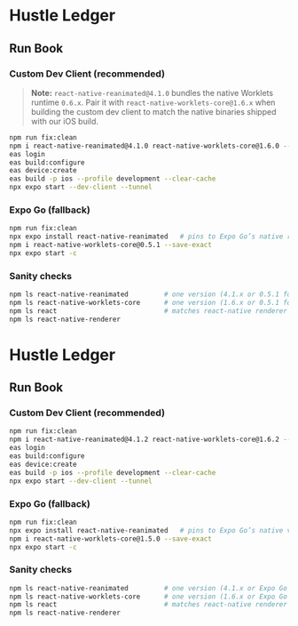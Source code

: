 # Hustle Ledger

## Run Book

### Custom Dev Client (recommended)

> **Note:** `react-native-reanimated@4.1.0` bundles the native Worklets runtime `0.6.x`. Pair it with `react-native-worklets-core@1.6.x` when building the custom dev client to match the native binaries shipped with our iOS build.

```bash
npm run fix:clean
npm i react-native-reanimated@4.1.0 react-native-worklets-core@1.6.0 --save-exact
eas login
eas build:configure
eas device:create
eas build -p ios --profile development --clear-cache
npx expo start --dev-client --tunnel
```

### Expo Go (fallback)

```bash
npm run fix:clean
npx expo install react-native-reanimated   # pins to Expo Go’s native runtime (0.5.x)
npm i react-native-worklets-core@0.5.1 --save-exact
npx expo start -c
```

### Sanity checks

```bash
npm ls react-native-reanimated         # one version (4.1.x or 0.5.1 for Go)
npm ls react-native-worklets-core      # one version (1.6.x or 0.5.1 for Go)
npm ls react                           # matches react-native renderer exactly
npm ls react-native-renderer
```

# Hustle Ledger

## Run Book

### Custom Dev Client (recommended)

```bash
npm run fix:clean
npm i react-native-reanimated@4.1.2 react-native-worklets-core@1.6.2 --save-exact
eas login
eas build:configure
eas device:create
eas build -p ios --profile development --clear-cache
npx expo start --dev-client --tunnel
```

### Expo Go (fallback)

```bash
npm run fix:clean
npx expo install react-native-reanimated   # pins to Expo Go’s native version
npm i react-native-worklets-core@1.5.0 --save-exact
npx expo start -c
```

### Sanity checks

```bash
npm ls react-native-reanimated         # one version (4.1.x or Expo Go baseline)
npm ls react-native-worklets-core      # one version (1.6.x or Expo Go baseline)
npm ls react                           # matches react-native renderer exactly
npm ls react-native-renderer
```
